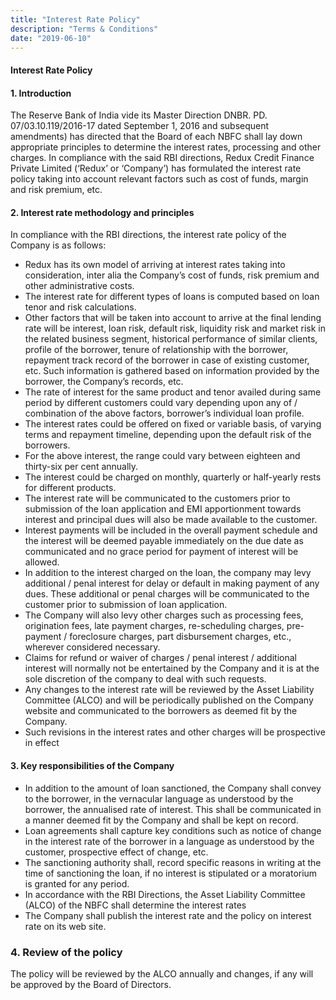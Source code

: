 ```yaml
---
title: "Interest Rate Policy"
description: "Terms & Conditions"
date: "2019-06-10"
---
```



#### Interest Rate Policy


#### 1. Introduction

The Reserve Bank of India vide its Master Direction DNBR. PD. 07/03.10.119/2016-17 dated September 1, 2016 and subsequent amendments) has directed that the Board of each NBFC shall lay down appropriate principles to determine the interest rates, processing and other charges. In compliance with the said RBI directions, Redux Credit Finance Private Limited (‘Redux’ or ‘Company’) has formulated the interest rate policy taking into account relevant factors such as cost of funds, margin and risk premium, etc.

#### 2. Interest rate methodology and principles

In compliance with the RBI directions, the interest rate policy of the Company is as follows:

* Redux has its own model of arriving at interest rates taking into consideration, inter alia the Company’s cost of funds, risk premium and other administrative costs. 
 * The interest rate for different types of loans is computed based on loan tenor and risk calculations.
 * Other factors that will be taken into account to arrive at the final lending rate will be interest, loan risk, default risk, liquidity risk and market risk in the related business segment, historical performance of similar clients, profile of the borrower, tenure of relationship with the borrower, repayment track record of the borrower in case of existing customer, etc. Such information is gathered based on information provided by the borrower, the Company’s records, etc.
 * The rate of interest for the same product and tenor availed during same period by different customers could vary depending upon any of / combination of the above factors, borrower’s individual loan profile.
 * The interest rates could be offered on fixed or variable basis, of varying terms and repayment timeline, depending upon the default risk of the borrowers.
 * For the above interest, the range could vary between eighteen and thirty-six per cent annually.
 * The interest could be charged on monthly, quarterly or half-yearly rests for different products.
 * The interest rate will be communicated to the customers prior to submission of the loan application and EMI apportionment towards interest and principal dues will also be made available to the customer.
 * Interest payments will be included in the overall payment schedule and the interest will be deemed payable immediately on the due date as communicated and no grace period for payment of interest will be allowed.
 * In addition to the interest charged on the loan, the company may levy additional / penal interest for delay or default in making payment of any dues. These additional or penal charges will be communicated to the customer prior to submission of loan application. 
 * The Company will also levy other charges such as  processing fees, origination fees,  late payment charges, re-scheduling charges, pre-payment / foreclosure charges, part disbursement charges, etc., wherever considered necessary.
 * Claims for refund or waiver of charges / penal interest / additional interest will normally not be entertained by the Company and it is at the sole discretion of the company to deal with such requests.
 * Any changes to the interest rate will be reviewed by the Asset Liability Committee (ALCO) and will be periodically  published on the Company website and communicated to the borrowers as deemed fit by the Company.
 * Such revisions in the interest rates and other charges will be prospective in effect
   


#### 3. Key responsibilities of the Company

   * In addition to the amount of loan sanctioned, the Company shall convey to the borrower, in the vernacular language as understood by the borrower, the annualised rate of interest. This shall be communicated in a manner deemed fit by the Company and shall be kept on record.
   * Loan agreements shall capture key conditions such as notice of change in the interest rate of the borrower in a language as understood by the customer, prospective effect of change, etc.
   * The sanctioning authority shall, record specific reasons in writing at the time of sanctioning the loan, if no interest is stipulated or a moratorium is granted for any period.
   * In accordance with the RBI Directions, the Asset Liability Committee (ALCO) of the NBFC shall determine the interest rates
   * The Company shall publish the interest rate and the policy on interest rate on its web site. 


### 4.	Review of the policy
 The policy will be reviewed by the ALCO annually and changes, if any will be approved by the Board of Directors.
